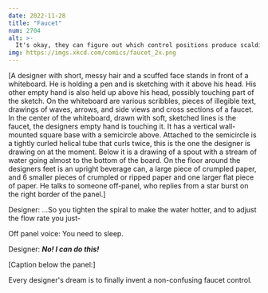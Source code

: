 ```yaml
---
date: 2022-11-28
title: "Faucet"
num: 2704
alt: >-
  It's okay, they can figure out which control positions produce scalding water via a trial-and-error feedback loop with a barely-perceptible 10-second lag.
img: https://imgs.xkcd.com/comics/faucet_2x.png
---
```

[A designer with short, messy hair and a scuffed face stands in front of a whiteboard. He is holding a pen and is sketching with it above his head. His other empty hand is also held up above his head, possibly touching part of the sketch. On the whiteboard are various scribbles, pieces of illegible text, drawings of waves, arrows, and side views and cross sections of a faucet. In the center of the whiteboard, drawn with soft, sketched lines is the faucet, the designers empty hand is touching it. It has a vertical wall-mounted square base with a semicircle above. Attached to the semicircle is a tightly curled helical tube that curls twice, this is the one the designer is drawing on at the moment. Below it is a drawing of a spout with a stream of water going almost to the bottom of the board. On the floor around the designers feet is an upright beverage can, a large piece of crumpled paper, and 6 smaller pieces of crumpled or ripped paper and one larger flat piece of paper. He talks to someone off-panel, who replies from a star burst on the right border of the panel.]

Designer: ...So you tighten the spiral to make the water hotter, and to adjust the flow rate you just-

Off panel voice: You need to sleep.

Designer: ***No! I can do this!***

[Caption below the panel:]

Every designer's dream is to finally invent a non-confusing faucet control.